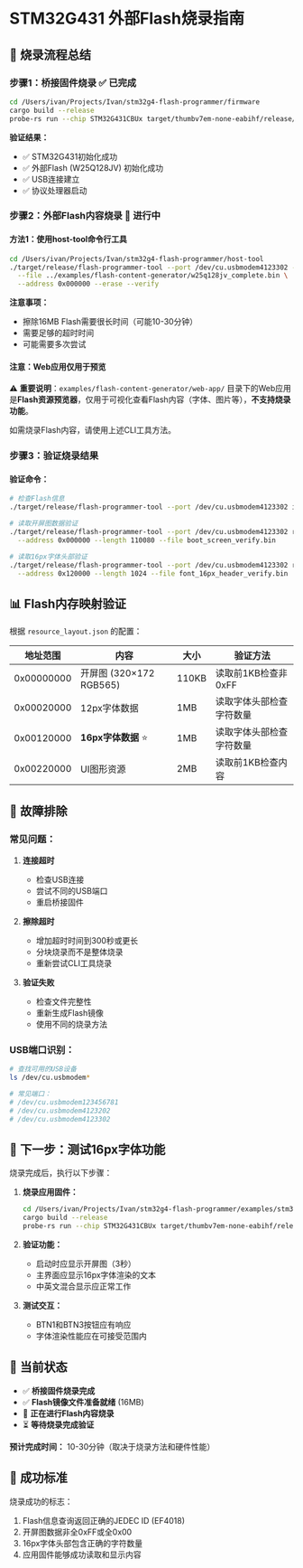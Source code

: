 # STM32G431 外部Flash烧录指南

## 🎯 **烧录流程总结**

### **步骤1：桥接固件烧录** ✅ **已完成**

```bash
cd /Users/ivan/Projects/Ivan/stm32g4-flash-programmer/firmware
cargo build --release
probe-rs run --chip STM32G431CBUx target/thumbv7em-none-eabihf/release/stm32g4-flash-programmer
```

**验证结果：**

- ✅ STM32G431初始化成功
- ✅ 外部Flash (W25Q128JV) 初始化成功
- ✅ USB连接建立
- ✅ 协议处理器启动

### **步骤2：外部Flash内容烧录** 🔄 **进行中**

#### **方法1：使用host-tool命令行工具**

```bash
cd /Users/ivan/Projects/Ivan/stm32g4-flash-programmer/host-tool
./target/release/flash-programmer-tool --port /dev/cu.usbmodem4123302 --timeout 300 write \
  --file ../examples/flash-content-generator/w25q128jv_complete.bin \
  --address 0x000000 --erase --verify
```

**注意事项：**

- 擦除16MB Flash需要很长时间（可能10-30分钟）
- 需要足够的超时时间
- 可能需要多次尝试

#### **注意：Web应用仅用于预览**

⚠️ **重要说明**：`examples/flash-content-generator/web-app/` 目录下的Web应用是**Flash资源预览器**，仅用于可视化查看Flash内容（字体、图片等），**不支持烧录功能**。

如需烧录Flash内容，请使用上述CLI工具方法。

### **步骤3：验证烧录结果**

#### **验证命令：**

```bash
# 检查Flash信息
./target/release/flash-programmer-tool --port /dev/cu.usbmodem4123302 info

# 读取开屏图数据验证
./target/release/flash-programmer-tool --port /dev/cu.usbmodem4123302 read \
  --address 0x000000 --length 110080 --file boot_screen_verify.bin

# 读取16px字体头部验证
./target/release/flash-programmer-tool --port /dev/cu.usbmodem4123302 read \
  --address 0x120000 --length 1024 --file font_16px_header_verify.bin
```

## 📊 **Flash内存映射验证**

根据 `resource_layout.json` 的配置：

| 地址范围 | 内容 | 大小 | 验证方法 |
|---------|------|------|----------|
| 0x00000000 | 开屏图 (320×172 RGB565) | 110KB | 读取前1KB检查非0xFF |
| 0x00020000 | 12px字体数据 | 1MB | 读取字体头部检查字符数量 |
| 0x00120000 | **16px字体数据** ⭐ | 1MB | 读取字体头部检查字符数量 |
| 0x00220000 | UI图形资源 | 2MB | 读取前1KB检查内容 |

## 🔧 **故障排除**

### **常见问题：**

1. **连接超时**
   - 检查USB连接
   - 尝试不同的USB端口
   - 重启桥接固件

2. **擦除超时**
   - 增加超时时间到300秒或更长
   - 分块烧录而不是整体烧录
   - 重新尝试CLI工具烧录

3. **验证失败**
   - 检查文件完整性
   - 重新生成Flash镜像
   - 使用不同的烧录方法

### **USB端口识别：**

```bash
# 查找可用的USB设备
ls /dev/cu.usbmodem*

# 常见端口：
# /dev/cu.usbmodem123456781
# /dev/cu.usbmodem4123202
# /dev/cu.usbmodem4123302
```

## 🚀 **下一步：测试16px字体功能**

烧录完成后，执行以下步骤：

1. **烧录应用固件：**

   ```bash
   cd /Users/ivan/Projects/Ivan/stm32g4-flash-programmer/examples/stm32g431-w25q128jv
   cargo build --release
   probe-rs run --chip STM32G431CBUx target/thumbv7em-none-eabihf/release/flash-content-viewer
   ```

2. **验证功能：**
   - 启动时应显示开屏图（3秒）
   - 主界面应显示16px字体渲染的文本
   - 中英文混合显示应正常工作

3. **测试交互：**
   - BTN1和BTN3按钮应有响应
   - 字体渲染性能应在可接受范围内

## 📝 **当前状态**

- ✅ **桥接固件烧录完成**
- ✅ **Flash镜像文件准备就绪** (16MB)
- 🔄 **正在进行Flash内容烧录**
- ⏳ **等待烧录完成验证**

**预计完成时间：** 10-30分钟（取决于烧录方法和硬件性能）

## 🎯 **成功标准**

烧录成功的标志：

1. Flash信息查询返回正确的JEDEC ID (EF4018)
2. 开屏图数据非全0xFF或全0x00
3. 16px字体头部包含正确的字符数量
4. 应用固件能够成功读取和显示内容
